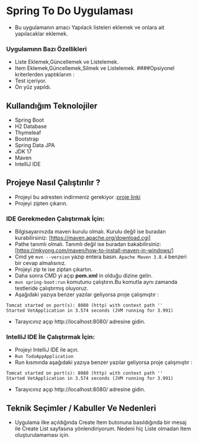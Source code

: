 #  Spring To Do  Uygulaması
* Bu uygulamanın amacı Yapılack listeleri eklemek ve onlara ait yapılacaklar eklemek.

### Uygulamınn Bazı Özellikleri
* Liste Eklemek,Güncellemek ve Listelemek.
* Item Eklemek,Güncellemek,Silmek ve Listelemek.
####Opsiyonel kriterlerden yaptıklarım :
* Test içeriyor.
* Ön yüz yapıldı.

## Kullandığım Teknolojiler
* Spring Boot
* H2 Database
* Thymeleaf
* Bootstrap
* Spring Data JPA
* JDK 17
* Maven
* IntelliJ IDE

## Projeye Nasıl Çalıştırılır ?
* Projeyi bu adresten indirmeniz gerekiyor :[proje linki](https://github.com/Furkan-Ahmet-Ozdemir/Spring-todo_app)
* Projeyi zipten çıkarın.

### IDE Gerekmeden Çalıştırmak İçin:
* Bilgisayarınızda maven kurulu olmalı. Kurulu değil ise buradan kurabilirsiniz: [https://maven.apache.org/download.cgi]
* Pathe tanımlı olmalı. Tanımlı değil ise buradan bakabilirsiniz: [https://mkyong.com/maven/how-to-install-maven-in-windows/]
* Cmd ye ```mvn --version``` yazıp entera basın. ``` Apache Maven 3.8.4 ``` benzeri bir cevap almalısınız.
* Projeyi zip te ise ziptan çıkartın.
* Daha sonra CMD yi açıp **pom.xml**  in olduğu dizine gelin.
* ```mvn spring-boot:run``` komutunu çalıştırın.Bu komutla aynı zamanda testleride çalıştırmış oluyoruz.
* Aşağıdaki yazıya benzer yazılar geliyorsa proje çalışmıştır :
```
Tomcat started on port(s): 8080 (http) with context path ''  
Started VetApplication in 3.574 seconds (JVM running for 3.991)
```

* Tarayıcınız açıp http://localhost:8080/ adresine gidin.

### IntelliJ IDE İle Çalıştırmak İçin:
* Projeyi IntelliJ IDE ile açın.
* ```Run TodoAppApplication``` 
* Run kısmında aşağıdaki yazıya benzer yazılar geliyorsa proje çalışmıştır :
```
Tomcat started on port(s): 8080 (http) with context path ''  
Started VetApplication in 3.574 seconds (JVM running for 3.991)
```

* Tarayıcınız açıp http://localhost:8080/ adresine gidin.

## Teknik Seçimler / Kabuller Ve Nedenleri
* Uygulama ilke açıldığında Create Item butonuna basıldığında bir mesaj ile Create List sayfasına yönlendiriyorum.
  Nedeni hiç Liste olmadan Item oluşturulamaması için.

